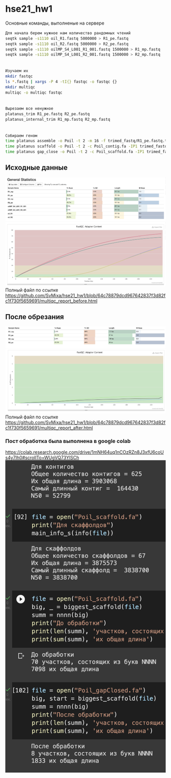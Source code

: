 # hse21_hw1
Основные команды, выполненые на сервере

```bash
Для начала берем нужное нам количество рандомных чтений
seqtk sample -s1110 oil_R1.fastq 5000000 > R1_pe.fastq
seqtk sample -s1110 oil_R2.fastq 5000000 > R2_pe.fastq
seqtk sample -s1110 oilMP_S4_L001_R1_001.fastq 1500000 > R1_mp.fastq
seqtk sample -s1110 oilMP_S4_L001_R2_001.fastq 1500000 > R2_mp.fastq


Изучаем их
mkdir fastqc
ls *.fastq | xargs -P 4 -tI{} fastqc -o fastqc {}
mkdir multiqc
multiqc -o multiqc fastqc


Вырезаем все ненужное 
platanus_trim R1_pe.fastq R2_pe.fastq 
platanus_internal_trim R1_mp.fastq R2_mp.fastq 


Собираем геном
time platanus assemble -o Poil -t 2 -m 16 -f trimed_fastq/R1_pe.fastq.trimmed trimed_fastq/R2_pe.fastq.trimmed 2> assemble.log
time platanus scaffold -o Poil -t 2 -c Poil_contig.fa -IP1 trimed_fastq/R1_pe.fastq.trimmed trimed_fastq/R2_pe.fastq.trimmed -OP2 trimed_fastq/R1_mp.fastq.int_trimmed trimed_fastq/R2_mp.fastq.int_trimmed 2> scaffold.log
time platanus gap_close -o Poil -t 2 -c Poil_scaffold.fa -IP1 trimed_fastq/R1_pe.fastq.trimmed trimed_fastq/R2_pe.fastq.trimmed -OP2 trimed_fastq/R1_mp.fastq.int_trimmed trimed_fastq/R2_mp.fastq.int_trimmed 2> gapclose.log
```

## Исходные данные
![](img/pic00001.png)
![](img/pic00004.png)
Полный файл по ссылке https://github.com/SvMixa/hse21_hw1/blob/64c78879dcd967642837f3d82fc1f730f5659691/multiqc_report_before.html

## После обрезания
![](img/pic00002.png)
![](img/pic00003.png)
Полный файл по ссылке https://github.com/SvMixa/hse21_hw1/blob/64c78879dcd967642837f3d82fc1f730f5659691/multiqc_report_after.html


### Пост обработка была выполнена в google colab 
https://colab.research.google.com/drive/1mNH64uq1nCOzRZn8J3xfU6coUs4y7Ih0#scrollTo=WUgVQ73YlSCh
![](img/oic5.png)
